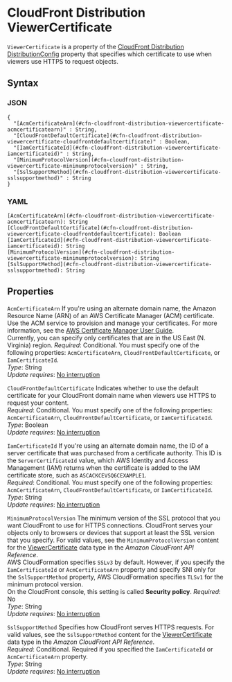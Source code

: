 # CloudFront Distribution ViewerCertificate<a name="aws-properties-cloudfront-distribution-viewercertificate"></a>

`ViewerCertificate` is a property of the [CloudFront Distribution DistributionConfig](aws-properties-cloudfront-distribution-distributionconfig.md) property that specifies which certificate to use when viewers use HTTPS to request objects\.

## Syntax<a name="w2922ab1c21c10c52c14c83b5"></a>

### JSON<a name="aws-properties-cloudfront-distribution-viewercertificate-syntax.json"></a>

```
{
  "[AcmCertificateArn](#cfn-cloudfront-distribution-viewercertificate-acmcertificatearn)" : String,
  "[CloudFrontDefaultCertificate](#cfn-cloudfront-distribution-viewercertificate-cloudfrontdefaultcertificate)" : Boolean,
  "[IamCertificateId](#cfn-cloudfront-distribution-viewercertificate-iamcertificateid)" : String,
  "[MinimumProtocolVersion](#cfn-cloudfront-distribution-viewercertificate-minimumprotocolversion)" : String,
  "[SslSupportMethod](#cfn-cloudfront-distribution-viewercertificate-sslsupportmethod)" : String
}
```

### YAML<a name="aws-properties-cloudfront-distribution-viewercertificate-syntax.yaml"></a>

```
[AcmCertificateArn](#cfn-cloudfront-distribution-viewercertificate-acmcertificatearn): String
[CloudFrontDefaultCertificate](#cfn-cloudfront-distribution-viewercertificate-cloudfrontdefaultcertificate): Boolean
[IamCertificateId](#cfn-cloudfront-distribution-viewercertificate-iamcertificateid): String
[MinimumProtocolVersion](#cfn-cloudfront-distribution-viewercertificate-minimumprotocolversion): String
[SslSupportMethod](#cfn-cloudfront-distribution-viewercertificate-sslsupportmethod): String
```

## Properties<a name="w2922ab1c21c10c52c14c83b7"></a>

`AcmCertificateArn`  <a name="cfn-cloudfront-distribution-viewercertificate-acmcertificatearn"></a>
If you're using an alternate domain name, the Amazon Resource Name \(ARN\) of an AWS Certificate Manager \(ACM\) certificate\. Use the ACM service to provision and manage your certificates\. For more information, see the [AWS Certificate Manager User Guide](https://docs.aws.amazon.com/acm/latest/userguide/)\.  
Currently, you can specify only certificates that are in the US East \(N\. Virginia\) region\.
*Required*: Conditional\. You must specify one of the following properties: `AcmCertificateArn`, `CloudFrontDefaultCertificate`, or `IamCertificateId`\.  
*Type*: String  
*Update requires*: [No interruption](using-cfn-updating-stacks-update-behaviors.md#update-no-interrupt)

`CloudFrontDefaultCertificate`  <a name="cfn-cloudfront-distribution-viewercertificate-cloudfrontdefaultcertificate"></a>
Indicates whether to use the default certificate for your CloudFront domain name when viewers use HTTPS to request your content\.  
*Required*: Conditional\. You must specify one of the following properties: `AcmCertificateArn`, `CloudFrontDefaultCertificate`, or `IamCertificateId`\.  
*Type*: Boolean  
*Update requires*: [No interruption](using-cfn-updating-stacks-update-behaviors.md#update-no-interrupt)

`IamCertificateId`  <a name="cfn-cloudfront-distribution-viewercertificate-iamcertificateid"></a>
If you're using an alternate domain name, the ID of a server certificate that was purchased from a certificate authority\. This ID is the `ServerCertificateId` value, which AWS Identity and Access Management \(IAM\) returns when the certificate is added to the IAM certificate store, such as `ASCACKCEVSQ6CEXAMPLE1`\.  
*Required*: Conditional\. You must specify one of the following properties: `AcmCertificateArn`, `CloudFrontDefaultCertificate`, or `IamCertificateId`\.  
*Type*: String  
*Update requires*: [No interruption](using-cfn-updating-stacks-update-behaviors.md#update-no-interrupt)

`MinimumProtocolVersion`  <a name="cfn-cloudfront-distribution-viewercertificate-minimumprotocolversion"></a>
The minimum version of the SSL protocol that you want CloudFront to use for HTTPS connections\. CloudFront serves your objects only to browsers or devices that support at least the SSL version that you specify\. For valid values, see the `MinimumProtocolVersion` content for the [ViewerCertificate](https://docs.aws.amazon.com/cloudfront/latest/APIReference/API_ViewerCertificate.html) data type in the *Amazon CloudFront API Reference*\.  
AWS CloudFormation specifies `SSLv3` by default\. However, if you specify the `IamCertificateId` or `AcmCertificateArn` property and specify SNI only for the `SslSupportMethod` property, AWS CloudFormation specifies `TLSv1` for the minimum protocol version\.  
On the CloudFront console, this setting is called **Security policy**\.
*Required*: No  
*Type*: String  
*Update requires*: [No interruption](using-cfn-updating-stacks-update-behaviors.md#update-no-interrupt)

`SslSupportMethod`  <a name="cfn-cloudfront-distribution-viewercertificate-sslsupportmethod"></a>
Specifies how CloudFront serves HTTPS requests\. For valid values, see the `SslSupportMethod` content for the [ViewerCertificate](https://docs.aws.amazon.com/cloudfront/latest/APIReference/API_ViewerCertificate.html) data type in the *Amazon CloudFront API Reference*\.  
*Required*: Conditional\. Required if you specified the `IamCertificateId` or `AcmCertificateArn` property\.  
*Type*: String  
*Update requires*: [No interruption](using-cfn-updating-stacks-update-behaviors.md#update-no-interrupt)